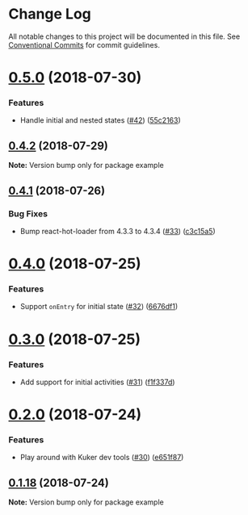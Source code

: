 # Change Log

All notable changes to this project will be documented in this file.
See [Conventional Commits](https://conventionalcommits.org) for commit guidelines.

<a name="0.5.0"></a>
# [0.5.0](https://github.com/karl/redux-saga-state-machine/compare/v0.4.2...v0.5.0) (2018-07-30)


### Features

* Handle initial and nested states ([#42](https://github.com/karl/redux-saga-state-machine/issues/42)) ([55c2163](https://github.com/karl/redux-saga-state-machine/commit/55c2163))




<a name="0.4.2"></a>
## [0.4.2](https://github.com/karl/redux-saga-state-machine/compare/v0.4.1...v0.4.2) (2018-07-29)




**Note:** Version bump only for package example

<a name="0.4.1"></a>
## [0.4.1](https://github.com/karl/redux-saga-state-machine/compare/v0.4.0...v0.4.1) (2018-07-26)


### Bug Fixes

* Bump react-hot-loader from 4.3.3 to 4.3.4 ([#33](https://github.com/karl/redux-saga-state-machine/issues/33)) ([c3c15a5](https://github.com/karl/redux-saga-state-machine/commit/c3c15a5))




<a name="0.4.0"></a>
# [0.4.0](https://github.com/karl/redux-saga-state-machine/compare/v0.3.0...v0.4.0) (2018-07-25)


### Features

* Support `onEntry` for initial state ([#32](https://github.com/karl/redux-saga-state-machine/issues/32)) ([6676df1](https://github.com/karl/redux-saga-state-machine/commit/6676df1))




<a name="0.3.0"></a>
# [0.3.0](https://github.com/karl/redux-saga-state-machine/compare/v0.2.0...v0.3.0) (2018-07-25)


### Features

* Add support for initial activities ([#31](https://github.com/karl/redux-saga-state-machine/issues/31)) ([f1f337d](https://github.com/karl/redux-saga-state-machine/commit/f1f337d))




<a name="0.2.0"></a>
# [0.2.0](https://github.com/karl/redux-saga-state-machine/compare/v0.1.18...v0.2.0) (2018-07-24)


### Features

* Play around with Kuker dev tools ([#30](https://github.com/karl/redux-saga-state-machine/issues/30)) ([e651f87](https://github.com/karl/redux-saga-state-machine/commit/e651f87))




<a name="0.1.18"></a>
## [0.1.18](https://github.com/karl/redux-saga-state-machine/compare/v0.1.17...v0.1.18) (2018-07-24)




**Note:** Version bump only for package example
